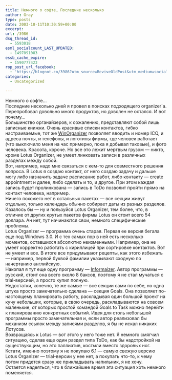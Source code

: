 ```yaml
---
title: Немного о софте… Последние несколько
author: Gray
type: posts
date: 2003-10-11T10:30:59+00:00
excerpt:
url: /3986
dsq_thread_id:
  - 5593018
esml_socialcount_LAST_UPDATED:
  - 1497091083
essb_cache_expire:
  - 1590777423
rop_post_url_facebook:
  - 'https://blognot.co/3986?utm_source=ReviveOldPost&utm_medium=social&utm_campaign=ReviveOldPost'
categories:
  - Uncategorized

---
```








Немного о софте&#8230;  
Последние несколько дней я провел в поисках подходящего organizer\`а. Перепробовал довольно много продуктов, но доволен не остался. И вот почему&#8230;  
Большинство органайзеров, к сожалению, представляют собой лишь записные книжки. Очень красивые списки контактов, гибко настраиваемые, тот же <a href="http://www.tgslabs.com/rus/" target="_blank">WinOrganizer</a> позволяет вводить и номер ICQ, и адреса почты, и телефоны, и логотипы фирмы, где человек работает (что выключило меня на час примерно, пока я добывал таковые), и фото человека. Красота, короче. Но все это лежит мертвым грузом &#8212; никто, кроме Lotus Organizer, не умеет линковать записи в различных разделах между собой.  
Вот, например, надо мне связаться с кем-то для совместного решения вопроса. В Lotus я создаю контакт, от него создаю задачу и дальше могу либо назначить задаче расписание работ, либо контакту &#8212; create appointment и далее, либо сделать и то, и другое. При этом каждая запись будет пролинкована &#8212; запись в ToDo позволит пройти прямо на контакт человека, например.  
Ничего похожего нет в остальных пакетах &#8212; все секции живут отдельно, только календарь обычно собирает даты из разных разделов.  
Казалось бы &#8212; ну и пользуйся Lotus Organizer, тем более, что, в отличие от других крутых пакетов фирмы Lotus он стоит всего 54 доллара. Ан нет, тут начинаются свои, немного специфические проблемы.  
Lotus Organizer &#8212; программа очень старая. Первая ее версия бегала еще под Windows 3.0. И с тех самых пор в ней есть несколько моментов, оставшихся абсолютно неизменными. Например, она не умеет корректно работать с кириллицей при сортировке контактов. Вот не умеет и все. В итоге все придумывают рецепты, как этого избежать &#8212; например, первой буквой фамилии указывают сходную по начертанию английскую.  
Накопал я тут еще одну программу &#8212; <a href="http://www.informaizer.com/" target="_blank">Informaizer</a>. Автор программы &#8212; русский, стоит она всего около 8 баксов, поэтому я не стал мучаться с trial-версией, а просто купил полную.  
Недостатки, конечно, те же самые &#8212; все секции сами по себе, но одна штука просто замечательно сделана &#8212; секция Goals. Она позволяет по-настоящему планировать работу, раскладывая один большой проект на кучу небольших, которые, в свою очередь, раскладываются на совсем маленькие, от которых простой командой Goals to Task можно перейти к планированию конкретных событий. Идея для столь небольшой программы просто замечательная и, если автор реализовал бы механизм ссылок между записями разделов, я бы не искал никаких Лотусов.  
Возвращаясь к Lotus &#8212; вот этого у него тоже нет. Я немного смягчил ситуацию, сделав еще один раздел типа ToDo, как бы надстройкой на существующим, но это паллиатив, костыли вместо здоровых ног.  
Кстати, именно поэтому я не покупаю 6.1 &#8212; самую свежую версию Lotus Organizer &#8212; trial-версии у нее нет, а покупать что-то, к чему потом придется сразу же прикладывать напильник, я не хочу.  
Остается надеяться, что в ближайшее время эта ситуация хоть немного поменяется.